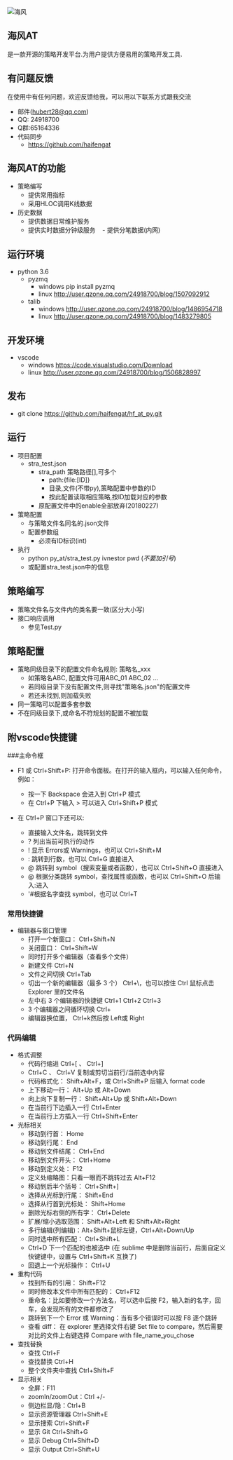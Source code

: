 ![海风](http://git.oschina.net/uploads/2/330302_haifengat.png?1484575602)
## 海风AT
是一款开源的策略开发平台.为用户提供方便易用的策略开发工具.

## 有问题反馈
在使用中有任何问题，欢迎反馈给我，可以用以下联系方式跟我交流

- 邮件(hubert28@qq.com)
- QQ: 24918700
- Q群:65164336
- 代码同步
    - https://github.com/haifengat

## 海风AT的功能
- 策略编写
    -  提供常用指标
    -  采用HLOC调用K线数据
- 历史数据
    -  提供数据日常维护服务
    -  提供实时数据分钟级服务
    -  提供分笔数据(内网)

## 运行环境
- python 3.6
    - pyzmq
        - windows pip install pyzmq
        - linux   http://user.qzone.qq.com/24918700/blog/1507092912
    - talib
        - windows http://user.qzone.qq.com/24918700/blog/1486954718
        - linux   http://user.qzone.qq.com/24918700/blog/1483279805

## 开发环境
- vscode
    - windows  https://code.visualstudio.com/Download
    - linux  http://user.qzone.qq.com/24918700/blog/1506828997

## 发布
- git clone https://github.com/haifengat/hf_at_py.git

## 运行
- 项目配置
    - stra_test.json
        - stra_path 策略路径[],可多个
            - path:{file:[ID]}
            - 目录,文件(不带py),策略配置中参数的ID
            - 按此配置读取相应策略,按ID加载对应的参数
        - 原配置文件中的enable全部放弃(20180227)
- 策略配置
    - 与策略文件名同名的.json文件
    - 配置参数组
        - 必须有ID标识(int)
- 执行
    - python py_at/stra_test.py ivnestor pwd (*不要加引号*)
    - 或配置stra_test.json中的信息

## 策略编写
- 策略文件名与文件内的类名要一致(区分大小写)
- 接口响应调用
    - 参见Test.py

## 策略配置
- 策略同级目录下的配置文件命名规则: 策略名_xxx
    - 如策略名ABC, 配置文件可用ABC_01 ABC_02 ...
    - 若同级目录下没有配置文件,则寻找"策略名.json"的配置文件
    - 若还未找到,则加载失败
- 同一策略可以配置多套参数
- 不在同级目录下,或命名不符规划的配置不被加载

## 附vscode快捷键
###主命令框
- F1 或 Ctrl+Shift+P: 打开命令面板。在打开的输入框内，可以输入任何命令，例如：
    - 按一下 Backspace 会进入到 Ctrl+P 模式
    - 在 Ctrl+P 下输入 > 可以进入 Ctrl+Shift+P 模式

- 在 Ctrl+P 窗口下还可以:
    - 直接输入文件名，跳转到文件
    - ? 列出当前可执行的动作
    - ! 显示 Errors或 Warnings，也可以 Ctrl+Shift+M
    - : 跳转到行数，也可以 Ctrl+G 直接进入
    - @ 跳转到 symbol（搜索变量或者函数），也可以 Ctrl+Shift+O 直接进入
    - @ 根据分类跳转 symbol，查找属性或函数，也可以 Ctrl+Shift+O 后输入:进入
    - '#根据名字查找 symbol，也可以 Ctrl+T

### 常用快捷键
- 编辑器与窗口管理
    - 打开一个新窗口： Ctrl+Shift+N
    - 关闭窗口： Ctrl+Shift+W
    - 同时打开多个编辑器（查看多个文件）
    - 新建文件 Ctrl+N
    - 文件之间切换 Ctrl+Tab
    - 切出一个新的编辑器（最多 3 个） Ctrl+\，也可以按住 Ctrl 鼠标点击 Explorer 里的文件名
    - 左中右 3 个编辑器的快捷键 Ctrl+1 Ctrl+2 Ctrl+3
    - 3 个编辑器之间循环切换 Ctrl+
    - 编辑器换位置， Ctrl+k然后按 Left或 Right

### 代码编辑
- 格式调整
    - 代码行缩进 Ctrl+[ 、 Ctrl+]
    - Ctrl+C 、 Ctrl+V 复制或剪切当前行/当前选中内容
    - 代码格式化： Shift+Alt+F，或 Ctrl+Shift+P 后输入 format code
    - 上下移动一行： Alt+Up 或 Alt+Down
    - 向上向下复制一行： Shift+Alt+Up 或 Shift+Alt+Down
    - 在当前行下边插入一行 Ctrl+Enter
    - 在当前行上方插入一行 Ctrl+Shift+Enter
- 光标相关
    - 移动到行首： Home
    - 移动到行尾： End
    - 移动到文件结尾： Ctrl+End
    - 移动到文件开头： Ctrl+Home
    - 移动到定义处： F12
    - 定义处缩略图：只看一眼而不跳转过去 Alt+F12
    - 移动到后半个括号： Ctrl+Shift+]
    - 选择从光标到行尾： Shift+End
    - 选择从行首到光标处： Shift+Home
    - 删除光标右侧的所有字： Ctrl+Delete
    - 扩展/缩小选取范围： Shift+Alt+Left 和 Shift+Alt+Right
    - 多行编辑(列编辑)：Alt+Shift+鼠标左键，Ctrl+Alt+Down/Up
    - 同时选中所有匹配： Ctrl+Shift+L
    - Ctrl+D 下一个匹配的也被选中 (在 sublime 中是删除当前行，后面自定义快键键中，设置与 Ctrl+Shift+K 互换了)
    - 回退上一个光标操作： Ctrl+U
- 重构代码
    - 找到所有的引用： Shift+F12
    - 同时修改本文件中所有匹配的： Ctrl+F12
    - 重命名：比如要修改一个方法名，可以选中后按 F2，输入新的名字，回车，会发现所有的文件都修改了
    - 跳转到下一个 Error 或 Warning：当有多个错误时可以按 F8 逐个跳转
    - 查看 diff： 在 explorer 里选择文件右键 Set file to compare，然后需要对比的文件上右键选择 Compare with file_name_you_chose
- 查找替换
    - 查找 Ctrl+F
    - 查找替换 Ctrl+H
    - 整个文件夹中查找 Ctrl+Shift+F
- 显示相关
    - 全屏：F11
    - zoomIn/zoomOut：Ctrl +/-
    - 侧边栏显/隐：Ctrl+B
    - 显示资源管理器 Ctrl+Shift+E
    - 显示搜索 Ctrl+Shift+F
    - 显示 Git Ctrl+Shift+G
    - 显示 Debug Ctrl+Shift+D
    - 显示 Output Ctrl+Shift+U
  
